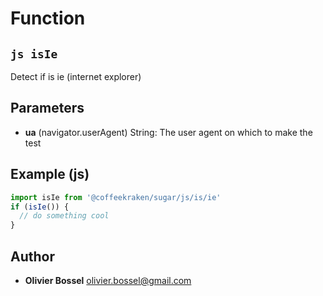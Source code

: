 
# Function


## ```js isIe ```


Detect if is ie (internet explorer)

## Parameters

- **ua** (navigator.userAgent) String: The user agent on which to make the test



## Example (js)

```js
import isIe from '@coffeekraken/sugar/js/is/ie'
if (isIe()) {
  // do something cool
}
```


## Author
- **Olivier Bossel** <a href="mailto:olivier.bossel@gmail.com">olivier.bossel@gmail.com</a> 



